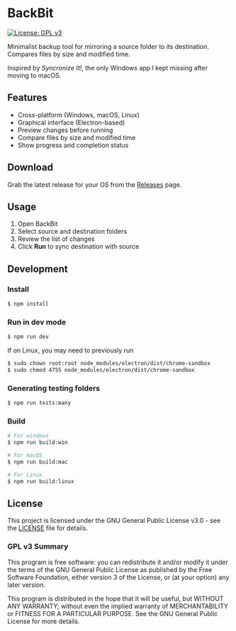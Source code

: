 # BackBit  
[![License: GPL v3](https://img.shields.io/badge/License-GPLv3-blue.svg)](LICENSE)

Minimalist backup tool for mirroring a source folder to its destination. Compares files by size and modified time.

Inspired by *Syncronize It!*, the only Windows app I kept missing after moving to macOS.

## Features

- Cross-platform (Windows, macOS, Linux)
- Graphical interface (Electron-based)
- Preview changes before running
- Compare files by size and modified time
- Show progress and completion status

## Download
Grab the latest release for your OS from the [Releases](../../releases) page.

## Usage

1. Open BackBit
2. Select source and destination folders
3. Review the list of changes
4. Click **Run** to sync destination with source

## Development

### Install

```bash
$ npm install
```

### Run in dev mode

```bash
$ npm run dev
```

If on Linux, you may need to previously run
```bash
$ sudo chown root:root node_modules/electron/dist/chrome-sandbox
$ sudo chmod 4755 node_modules/electron/dist/chrome-sandbox
```

### Generating testing folders

```bash
$ npm run tests:many
```

### Build

```bash
# For windows
$ npm run build:win

# For macOS
$ npm run build:mac

# For Linux
$ npm run build:linux
```

## License

This project is licensed under the GNU General Public License v3.0 - see the [LICENSE](LICENSE) file for details.

### GPL v3 Summary

This program is free software: you can redistribute it and/or modify it under the terms of the GNU General Public License as published by the Free Software Foundation, either version 3 of the License, or (at your option) any later version.

This program is distributed in the hope that it will be useful, but WITHOUT ANY WARRANTY; without even the implied warranty of MERCHANTABILITY or FITNESS FOR A PARTICULAR PURPOSE. See the GNU General Public License for more details.
